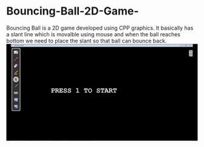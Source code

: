 # Bouncing-Ball-2D-Game-
Bouncing Ball is a 2D game developed using CPP graphics. It basically has a slant line which is movalble using mouse and when the ball reaches bottom we need to place the slant so that ball can bounce back.
![](https://github.com/rajeshbairu-github/Bouncing-Ball-2D-Game-/blob/Game-Play/Bouncing%20Ball.gif)

